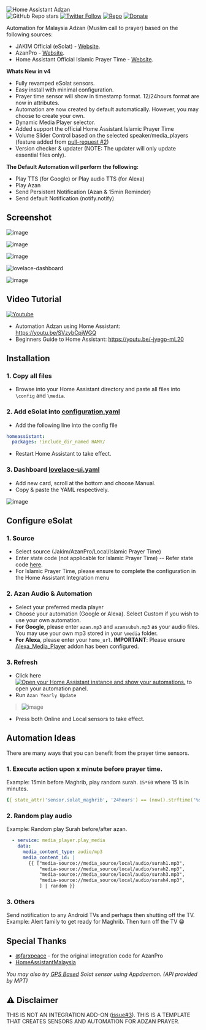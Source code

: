 ![Home Assistant Adzan](https://user-images.githubusercontent.com/1905339/170957516-6173d318-2600-4372-bc19-b13e224272de.png)\
![GitHub Repo stars](https://img.shields.io/github/stars/zubir2k/HomeAssistantAdzan?style=social)
[![Twitter Follow](https://img.shields.io/twitter/follow/zubirjamal?label=Follow&style=social)](https://twitter.com/zubirjamal)
[![Repo](https://img.shields.io/badge/zubir2k-repository-brightgreen?logo=github)](https://zubirco.de/) 
[![Donate](https://img.shields.io/badge/donate-Coffee-yellow.svg)](https://zubirco.de/buymecoffee)

Automation for Malaysia Adzan (Muslim call to prayer) based on the following sources:
- JAKIM Official (eSolat) - [Website](https://www.e-solat.gov.my).
- AzanPro - [Website](https://api.azanpro.com).
- Home Assistant Official Islamic Prayer Time - [Website](https://www.home-assistant.io/integrations/islamic_prayer_times).

**Whats New in v4**
- Fully revamped eSolat sensors.
- Easy install with minimal configuration.
- Prayer time sensor will show in timestamp format. 12/24hours format are now in attributes.
- Automation are now created by default automatically. However, you may choose to create your own.
- Dynamic Media Player selector.
- Added support the official Home Assistant Islamic Prayer Time
- Volume Slider Control based on the selected speaker/media_players (feature added from [pull-request #2](https://github.com/zubir2k/HomeAssistantAdzan/pull/2))
- Version checker & updater (NOTE: The updater will only update essential files only).

**The Default Automation will perform the following:**
- Play TTS (for Google) or Play audio TTS (for Alexa)
- Play Azan
- Send Persistent Notification (Azan & 15min Reminder)
- Send default Notification (notify.notify)

## Screenshot
![image](https://user-images.githubusercontent.com/1905339/154905774-b63319d5-4b4b-46e5-9fab-8efdeeb10400.png)

![image](https://github.com/zubir2k/HomeAssistantAdzan/assets/1905339/edf6e02f-d883-4bcd-860b-1a0adcf85213)

![image](https://github.com/zubir2k/HomeAssistantAdzan/assets/1905339/83adcf9b-b3be-486e-872f-13c3a8136acd)

![lovelace-dashboard](https://user-images.githubusercontent.com/1905339/196147059-341c5e1d-17af-4d88-b9de-a0932759dc85.png)

![image](https://github.com/zubir2k/HomeAssistantAdzan/assets/1905339/f8a19c2a-dedf-45a1-905a-af0d4110d043)

## Video Tutorial

[![Youtube](https://user-images.githubusercontent.com/1905339/197347154-463881c9-dfdb-4dbb-ae03-5764022a0a84.png)](https://youtu.be/SVzybCpjWGQ)

- Automation Adzan using Home Assistant: https://youtu.be/SVzybCpjWGQ
- Beginners Guide to Home Assistant: https://youtu.be/-jyegp-mL20 

## Installation
### 1. Copy all files
- Browse into your Home Assistant directory and paste all files into `\config` and `\media`.

### 2. Add eSolat into [configuration.yaml](configuration.yaml)
- Add the following line into the config file

```yaml
homeassistant:
  packages: !include_dir_named HAMY/
```

- Restart Home Assistant to take effect.

### 3. Dashboard [lovelace-ui.yaml](lovelace-ui.yaml)
- Add new card, scroll at the bottom and choose Manual. 
- Copy & paste the YAML respectively.

![image](https://user-images.githubusercontent.com/1905339/196153827-56e67de2-1591-46aa-9b10-090d5dfb9633.png)

## Configure eSolat
### 1. Source
- Select source (Jakim/AzanPro/Local/Islamic Prayer Time)
- Enter state code (not applicable for Islamic Prayer Time) -- Refer state code [here](https://www.e-solat.gov.my/index.php?siteId=24&pageId=50). 
- For Islamic Prayer Time, please ensure to complete the configuration in the Home Assistant Integration menu

### 2. Azan Audio & Automation
- Select your preferred media player 
- Choose your automation (Google or Alexa). Select Custom if you wish to use your own automation.
- **For Google**, please enter `azan.mp3` and `azansubuh.mp3` as your audio files. You may use your own mp3 stored in your `\media` folder.
- **For Alexa**, please enter your `home_url`. **IMPORTANT**: Please ensure [Alexa_Media_Player](https://github.com/custom-components/alexa_media_player) addon has been configured.

### 3. Refresh
- Click here 
[![Open your Home Assistant instance and show your automations.](https://my.home-assistant.io/badges/automations.svg)](https://my.home-assistant.io/redirect/automations/) to open your automation panel.
- Run `Azan Yearly Update`

> ![image](https://user-images.githubusercontent.com/1905339/211257538-94f8e7fb-60dc-4fa9-a355-5e5ea887ece6.png)

- Press both Online and Local sensors to take effect. 

## Automation Ideas
There are many ways that you can benefit from the prayer time sensors.

### 1. Execute action upon x minute **before** prayer time.
Example: 15min before Maghrib, play random surah. `15*60` where 15 is in minutes.

```yaml
{{ state_attr('sensor.solat_maghrib', '24hours') == (now().strftime('%s') | int + 15*60) | timestamp_custom("%H:%M", false) }}
```

### 2. Random play audio
Example: Random play Surah before/after azan.

```yaml
  - service: media_player.play_media
    data:
      media_content_type: audio/mp3
      media_content_id: |
        {{ ["media-source://media_source/local/audio/surah1.mp3",
            "media-source://media_source/local/audio/surah2.mp3",
            "media-source://media_source/local/audio/surah3.mp3",
            "media-source://media_source/local/audio/surah4.mp3",
            ] | random }}
```

### 3. Others
Send notification to any Android TVs and perhaps then shutting off the TV. \
Example: Alert family to get ready for Maghrib. Then turn off the TV 😁

## Special Thanks
- [@farxpeace](https://github.com/farxpeace) - for the original integration code for AzanPro
- [HomeAssistantMalaysia](https://www.facebook.com/groups/homeassistantmalaysia)

*You may also try [GPS Based](https://github.com/zubir2k/HomeAssistantEsolatGPS) Solat sensor using Appdaemon. (API provided by MPT)*

## ⚠ Disclaimer
THIS IS NOT AN INTEGRATION ADD-ON ([issue#3](https://github.com/zubir2k/HomeAssistantAdzan/issues/3)). THIS IS A TEMPLATE THAT CREATES SENSORS AND AUTOMATION FOR ADZAN PRAYER.
